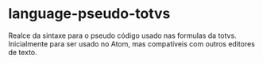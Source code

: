 # language-pseudo-totvs
Realce da sintaxe para o pseudo código usado nas formulas da totvs. Inicialmente para ser usado no Atom, mas compatíveis com outros editores de texto.
